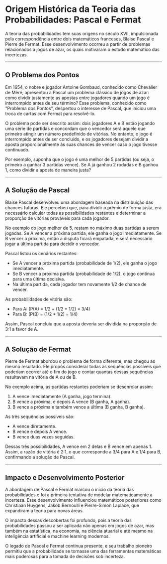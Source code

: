 # Origem Histórica da Teoria das Probabilidades: Pascal e Fermat

A teoria das probabilidades tem suas origens no século XVII, impulsionada pela correspondência entre dois matemáticos franceses, Blaise Pascal e Pierre de Fermat. Esse desenvolvimento ocorreu a partir de problemas relacionados a jogos de azar, os quais motivaram o estudo matemático das incertezas.

---

## O Problema dos Pontos

Em 1654, o nobre e jogador Antoine Gombaud, conhecido como Chevalier de Méré, apresentou a Pascal um problema clássico de jogos de azar: como dividir justamente as apostas entre jogadores quando um jogo é interrompido antes de seu término? Esse problema, conhecido como "Problema dos Pontos", despertou o interesse de Pascal, que iniciou uma troca de cartas com Fermat para resolvê-lo.

O problema pode ser descrito assim: dois jogadores A e B estão jogando uma série de partidas e concordam que o vencedor será aquele que primeiro atingir um número predefinido de vitórias. No entanto, o jogo é interrompido antes de ser concluído, e os jogadores desejam dividir a aposta proporcionalmente às suas chances de vencer caso o jogo tivesse continuado.

Por exemplo, suponha que o jogo é uma melhor de 5 partidas (ou seja, o primeiro a ganhar 3 partidas vence). Se A já ganhou 2 rodadas e B ganhou 1, como dividir a aposta de maneira justa?

---

## A Solução de Pascal

Blaise Pascal desenvolveu uma abordagem baseada na distribuição das chances futuras. Ele percebeu que, para dividir o prêmio de forma justa, era necessário calcular todas as possibilidades restantes e determinar a proporção de vitórias prováveis para cada jogador.

No exemplo do jogo melhor de 5, restam no máximo duas partidas a serem jogadas. Se A vencer a próxima partida, ele ganha o jogo imediatamente. Se B vencer a próxima, então a disputa ficará empatada, e será necessário jogar a última partida para decidir o vencedor.

Pascal listou os cenários restantes:

- Se A vencer a próxima partida (probabilidade de 1/2), ele ganha o jogo imediatamente.
- Se B vencer a próxima partida (probabilidade de 1/2), o jogo continua para uma última decisiva.
- Na última partida, cada jogador tem novamente 1/2 de chance de vencer.

As probabilidades de vitória são:

- Para A: \(P(A) = 1/2 + (1/2 	* 1/2) = 3/4\)
- Para B: \(P(B) = (1/2 	* 1/2) = 1/4\)

Assim, Pascal concluiu que a aposta deveria ser dividida na proporção de 3:1 a favor de A.

---

## A Solução de Fermat

Pierre de Fermat abordou o problema de forma diferente, mas chegou ao mesmo resultado. Ele propôs considerar todas as sequências possíveis que poderiam ocorrer até o fim do jogo e contar quantas dessas sequências resultavam na vitória de A ou de B.

No exemplo acima, as partidas restantes poderiam se desenrolar assim:

1. A vence imediatamente (A ganha, jogo termina).
2. B vence a próxima, e depois A vence (B ganha, A ganha).
3. B vence a próxima e também vence a última (B ganha, B ganha).

As três sequências possíveis são:

- A vence diretamente.
- B vence e depois A vence.
- B vence duas vezes seguidas.

Dessas três possibilidades, A vence em 2 delas e B vence em apenas 1. Assim, a razão de vitória é 2:1, o que corresponde a 3/4 para A e 1/4 para B, confirmando a solução de Pascal.

---

## Impacto e Desenvolvimento Posterior

A abordagem de Pascal e Fermat marcou o início da teoria das probabilidades e foi a primeira tentativa de modelar matematicamente a incerteza. Esse desenvolvimento influenciou matemáticos posteriores como Christiaan Huygens, Jakob Bernoulli e Pierre-Simon Laplace, que expandiram a teoria para novas áreas.

O impacto dessas descobertas foi profundo, pois a teoria das probabilidades passou a ser aplicada não apenas em jogos de azar, mas também na estatística, na economia, na ciência atuarial e até mesmo na inteligência artificial e machine learning modernos.

O legado de Pascal e Fermat continua presente, e seu trabalho pioneiro permitiu que a probabilidade se tornasse uma das ferramentas matemáticas mais poderosas para a tomada de decisões sob incerteza.

